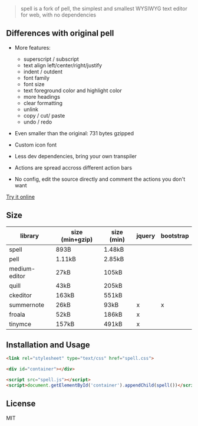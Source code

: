 > spell is a fork of pell, the simplest and smallest WYSIWYG text editor for web, with no dependencies

## Differences with original pell

- More features: 
    - superscript / subscript
    - text align left/center/right/justify
    - indent / outdent
    - font family
    - font size
    - text foreground color and highlight color
    - more headings    
    - clear formatting
    - unlink
    - copy / cut/ paste
    - undo / redo

- Even smaller than the original: 731 bytes gzipped
- Custom icon font
- Less dev dependencies, bring your own transpiler
- Actions are spread accross different action bars
- No config, edit the source directly and comment the actions you don't want

[Try it online](https://sylvainpolletvillard.github.io/spell/demo.html)

## Size

| library       | size (min+gzip) | size (min) | jquery | bootstrap |
|---------------|-----------------|------------|--------|-----------|
| spell         | 893B            | 1.48kB     |        |           |
| pell          | 1.11kB          | 2.85kB     |        |           |
| medium-editor | 27kB            | 105kB      |        |           |
| quill         | 43kB            | 205kB      |        |           |
| ckeditor      | 163kB           | 551kB      |        |           |
| summernote    | 26kB            | 93kB       | x      | x         |
| froala        | 52kB            | 186kB      | x      |           |
| tinymce       | 157kB           | 491kB      | x      |           |

## Installation and Usage

```html
<link rel="stylesheet" type="text/css" href="spell.css">

<div id="container"></div>

<script src="spell.js"></script>
<script>document.getElementById('container').appendChild(spell())</script>
```

## License

MIT
